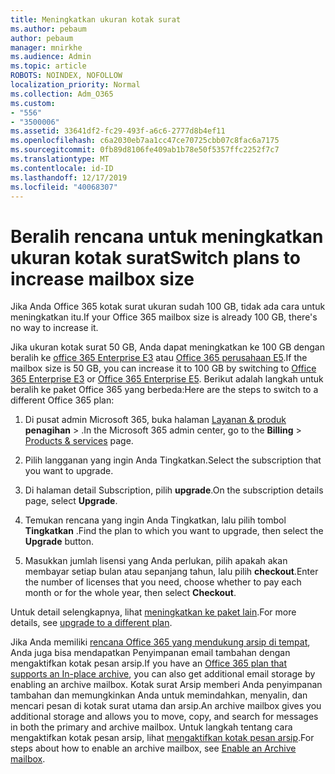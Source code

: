 ```yaml
---
title: Meningkatkan ukuran kotak surat
ms.author: pebaum
author: pebaum
manager: mnirkhe
ms.audience: Admin
ms.topic: article
ROBOTS: NOINDEX, NOFOLLOW
localization_priority: Normal
ms.collection: Adm_O365
ms.custom:
- "556"
- "3500006"
ms.assetid: 33641df2-fc29-493f-a6c6-2777d8b4ef11
ms.openlocfilehash: c6a2030eb7aa1cc47ce70725cbb07c8fac6a7175
ms.sourcegitcommit: 0fb89d8106fe409ab1b78e50f5357ffc2252f7c7
ms.translationtype: MT
ms.contentlocale: id-ID
ms.lasthandoff: 12/17/2019
ms.locfileid: "40068307"
---
```

# <a name="switch-plans-to-increase-mailbox-size"></a><span data-ttu-id="50ddf-102">Beralih rencana untuk meningkatkan ukuran kotak surat</span><span class="sxs-lookup"><span data-stu-id="50ddf-102">Switch plans to increase mailbox size</span></span>

<span data-ttu-id="50ddf-103">Jika Anda Office 365 kotak surat ukuran sudah 100 GB, tidak ada cara untuk meningkatkan itu.</span><span class="sxs-lookup"><span data-stu-id="50ddf-103">If your Office 365 mailbox size is already 100 GB, there's no way to increase it.</span></span>
  
<span data-ttu-id="50ddf-104">Jika ukuran kotak surat 50 GB, Anda dapat meningkatkan ke 100 GB dengan beralih ke [office 365 Enterprise E3](https://products.office.com/business/office-365-enterprise-e3-business-software) atau [Office 365 perusahaan E5](https://products.office.com/business/office-365-enterprise-e5-business-software).</span><span class="sxs-lookup"><span data-stu-id="50ddf-104">If the mailbox size is 50 GB, you can increase it to 100 GB by switching to [Office 365 Enterprise E3](https://products.office.com/business/office-365-enterprise-e3-business-software) or [Office 365 Enterprise E5](https://products.office.com/business/office-365-enterprise-e5-business-software).</span></span> <span data-ttu-id="50ddf-105">Berikut adalah langkah untuk beralih ke paket Office 365 yang berbeda:</span><span class="sxs-lookup"><span data-stu-id="50ddf-105">Here are the steps to switch to a different Office 365 plan:</span></span>
  
1. <span data-ttu-id="50ddf-106">Di pusat admin Microsoft 365, buka halaman [Layanan & produk](https://go.microsoft.com/fwlink/p/?linkid=842054) **penagihan** \> .</span><span class="sxs-lookup"><span data-stu-id="50ddf-106">In the Microsoft 365 admin center, go to the **Billing** \> [Products & services](https://go.microsoft.com/fwlink/p/?linkid=842054) page.</span></span>

2. <span data-ttu-id="50ddf-107">Pilih langganan yang ingin Anda Tingkatkan.</span><span class="sxs-lookup"><span data-stu-id="50ddf-107">Select the subscription that you want to upgrade.</span></span>

3. <span data-ttu-id="50ddf-108">Di halaman detail Subscription, pilih **upgrade**.</span><span class="sxs-lookup"><span data-stu-id="50ddf-108">On the subscription details page, select **Upgrade**.</span></span>

4. <span data-ttu-id="50ddf-109">Temukan rencana yang ingin Anda Tingkatkan, lalu pilih tombol **Tingkatkan** .</span><span class="sxs-lookup"><span data-stu-id="50ddf-109">Find the plan to which you want to upgrade, then select the **Upgrade** button.</span></span>

5. <span data-ttu-id="50ddf-110">Masukkan jumlah lisensi yang Anda perlukan, pilih apakah akan membayar setiap bulan atau sepanjang tahun, lalu pilih **checkout**.</span><span class="sxs-lookup"><span data-stu-id="50ddf-110">Enter the number of licenses that you need, choose whether to pay each month or for the whole year, then select **Checkout**.</span></span>

<span data-ttu-id="50ddf-111">Untuk detail selengkapnya, lihat [meningkatkan ke paket lain](https://docs.microsoft.com/office365/admin/subscriptions-and-billing/upgrade-to-different-plan).</span><span class="sxs-lookup"><span data-stu-id="50ddf-111">For more details, see [upgrade to a different plan](https://docs.microsoft.com/office365/admin/subscriptions-and-billing/upgrade-to-different-plan).</span></span>

<span data-ttu-id="50ddf-112">Jika Anda memiliki [rencana Office 365 yang mendukung arsip di tempat](https://docs.microsoft.com/office365/servicedescriptions/exchange-online-archiving-service-description/exchange-online-archiving-service-description), Anda juga bisa mendapatkan Penyimpanan email tambahan dengan mengaktifkan kotak pesan arsip.</span><span class="sxs-lookup"><span data-stu-id="50ddf-112">If you have an [Office 365 plan that supports an In-place archive](https://docs.microsoft.com/office365/servicedescriptions/exchange-online-archiving-service-description/exchange-online-archiving-service-description), you can also get additional email storage by enabling an archive mailbox.</span></span> <span data-ttu-id="50ddf-113">Kotak surat Arsip memberi Anda penyimpanan tambahan dan memungkinkan Anda untuk memindahkan, menyalin, dan mencari pesan di kotak surat utama dan arsip.</span><span class="sxs-lookup"><span data-stu-id="50ddf-113">An archive mailbox gives you additional storage and allows you to move, copy, and search for messages in both the primary and archive mailbox.</span></span> <span data-ttu-id="50ddf-114">Untuk langkah tentang cara mengaktifkan kotak pesan arsip, lihat [mengaktifkan kotak pesan arsip](https://docs.microsoft.com/office365/securitycompliance/enable-archive-mailboxes).</span><span class="sxs-lookup"><span data-stu-id="50ddf-114">For steps about how to enable an archive mailbox, see [Enable an Archive mailbox](https://docs.microsoft.com/office365/securitycompliance/enable-archive-mailboxes).</span></span>